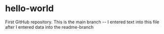 # hello-world
First GitHub repository.
This is the main branch -- I entered text into this file after I entered data into the readme-branch
